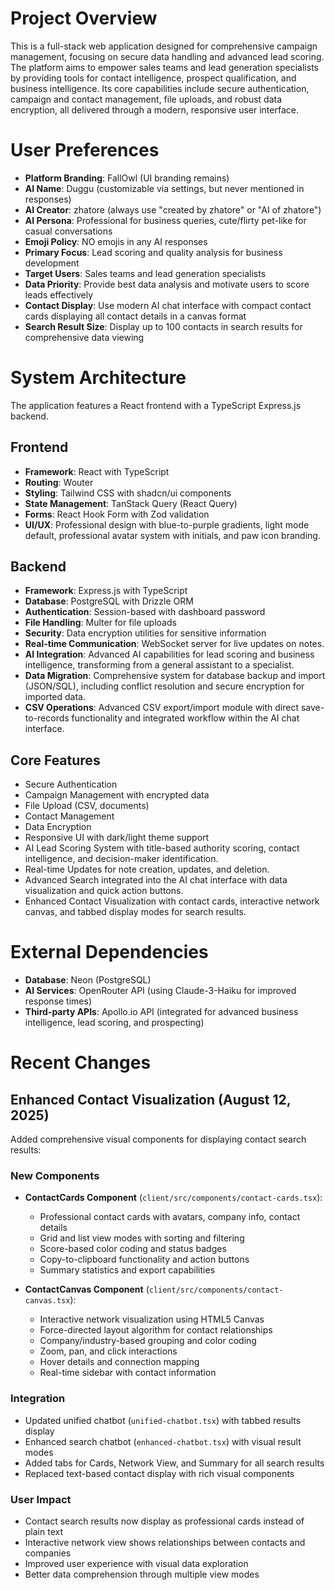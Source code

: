 # Project Overview

This is a full-stack web application designed for comprehensive campaign management, focusing on secure data handling and advanced lead scoring. The platform aims to empower sales teams and lead generation specialists by providing tools for contact intelligence, prospect qualification, and business intelligence. Its core capabilities include secure authentication, campaign and contact management, file uploads, and robust data encryption, all delivered through a modern, responsive user interface.

# User Preferences

- **Platform Branding**: FallOwl (UI branding remains)
- **AI Name**: Duggu (customizable via settings, but never mentioned in responses)
- **AI Creator**: zhatore (always use "created by zhatore" or "AI of zhatore")
- **AI Persona**: Professional for business queries, cute/flirty pet-like for casual conversations
- **Emoji Policy**: NO emojis in any AI responses
- **Primary Focus**: Lead scoring and quality analysis for business development
- **Target Users**: Sales teams and lead generation specialists
- **Data Priority**: Provide best data analysis and motivate users to score leads effectively
- **Contact Display**: Use modern AI chat interface with compact contact cards displaying all contact details in a canvas format
- **Search Result Size**: Display up to 100 contacts in search results for comprehensive data viewing

# System Architecture

The application features a React frontend with a TypeScript Express.js backend.

## Frontend

- **Framework**: React with TypeScript
- **Routing**: Wouter
- **Styling**: Tailwind CSS with shadcn/ui components
- **State Management**: TanStack Query (React Query)
- **Forms**: React Hook Form with Zod validation
- **UI/UX**: Professional design with blue-to-purple gradients, light mode default, professional avatar system with initials, and paw icon branding.

## Backend

- **Framework**: Express.js with TypeScript
- **Database**: PostgreSQL with Drizzle ORM
- **Authentication**: Session-based with dashboard password
- **File Handling**: Multer for file uploads
- **Security**: Data encryption utilities for sensitive information
- **Real-time Communication**: WebSocket server for live updates on notes.
- **AI Integration**: Advanced AI capabilities for lead scoring and business intelligence, transforming from a general assistant to a specialist.
- **Data Migration**: Comprehensive system for database backup and import (JSON/SQL), including conflict resolution and secure encryption for imported data.
- **CSV Operations**: Advanced CSV export/import module with direct save-to-records functionality and integrated workflow within the AI chat interface.

## Core Features

- Secure Authentication
- Campaign Management with encrypted data
- File Upload (CSV, documents)
- Contact Management
- Data Encryption
- Responsive UI with dark/light theme support
- AI Lead Scoring System with title-based authority scoring, contact intelligence, and decision-maker identification.
- Real-time Updates for note creation, updates, and deletion.
- Advanced Search integrated into the AI chat interface with data visualization and quick action buttons.
- Enhanced Contact Visualization with contact cards, interactive network canvas, and tabbed display modes for search results.

# External Dependencies

- **Database**: Neon (PostgreSQL)
- **AI Services**: OpenRouter API (using Claude-3-Haiku for improved response times)
- **Third-party APIs**: Apollo.io API (integrated for advanced business intelligence, lead scoring, and prospecting)

# Recent Changes

## Enhanced Contact Visualization (August 12, 2025)

Added comprehensive visual components for displaying contact search results:

### New Components
- **ContactCards Component** (`client/src/components/contact-cards.tsx`):
  - Professional contact cards with avatars, company info, contact details
  - Grid and list view modes with sorting and filtering
  - Score-based color coding and status badges
  - Copy-to-clipboard functionality and action buttons
  - Summary statistics and export capabilities

- **ContactCanvas Component** (`client/src/components/contact-canvas.tsx`):
  - Interactive network visualization using HTML5 Canvas
  - Force-directed layout algorithm for contact relationships
  - Company/industry-based grouping and color coding
  - Zoom, pan, and click interactions
  - Hover details and connection mapping
  - Real-time sidebar with contact information

### Integration
- Updated unified chatbot (`unified-chatbot.tsx`) with tabbed results display
- Enhanced search chatbot (`enhanced-chatbot.tsx`) with visual result modes
- Added tabs for Cards, Network View, and Summary for all search results
- Replaced text-based contact display with rich visual components

### User Impact
- Contact search results now display as professional cards instead of plain text
- Interactive network view shows relationships between contacts and companies
- Improved user experience with visual data exploration
- Better data comprehension through multiple view modes